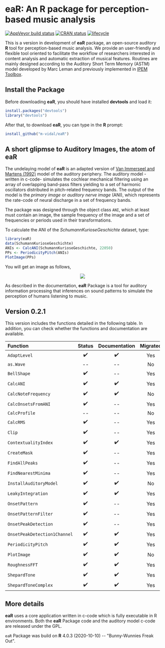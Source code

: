 # **eaR**: An R package for perception-based music analysis
<!--- 
[![Travis-CI Build Status](https://travis-ci.org/FredHasselman/casnet.svg?branch=master)](https://travis-ci.org/FredHasselman/casnet)
-->
[![AppVeyor build status](https://ci.appveyor.com/api/projects/status/github/FredHasselman/casnet?branch=master&svg=true)](https://ci.appveyor.com/project/FredHasselman/casnet)
[![CRAN status](https://www.r-pkg.org/badges/version/casnet)](https://cran.r-project.org/package=casnet)
[![lifecycle](https://img.shields.io/badge/lifecycle-experimental-orange.svg)](https://www.tidyverse.org/lifecycle/#experimental)

This is a version in development of **eaR** package, an open-source auditory **R** tool for perception-based music analysis. We provide an user-friendly and flexible tool oriented to facilitate the workflow of researchers interested in content analysis and automatic extraction of musical features. Routines are mainly designed according to the  Auditory Short Term Memory (ASTM) model developed by Marc Leman and previously implemented in [IPEM Toolbox](https://www.ugent.be/lw/kunstwetenschappen/ipem/en/research/projects/finishedprojects/ipem-toolbox.htm).  


## Install the Package
Before downloading **eaR**, you should have installed **devtools** and load it:

```R
install.packages("devtools")
library("devtools")
```

After that, to download **eaR**, you can type in the **R** prompt:

```R
install_github("m-vidal/eaR")
```
<!--- 
You will get a message confirming that your **eaR** Package has been installed correctly.
___
:exclamation: **Note for Mac users:**
Running the Auditory Model makes it necessary to give permissions to execute the file `.../Auditory_Model/ASTMunix`. To install correctly all dependecies, once the package is download type in the **R** prompt:

```R
library(eaR)
InstallAuditoryModel("mac")
```
(See: Auditory_Model/Readme.txt)
-->

## A short glipmse to Auditory Images, the atom of **eaR**
The undelaying model of **eaR**  is an adapted version of  [Van Immerseel and Martens (1992)](https://asa.scitation.org/doi/10.1121/1.402840) model of the auditory periphery. The auditory model -written in c-code- simulates the cochlear mechanical filtering using an array of overlapping band-pass filters yielding to
a set of harmonic oscillators distributed in pitch-related frequency bands. The output of the model is the *primary image* or *auditory nerve image* (ANI), which represents the rate-code of neural discharge in a set of frequency bands.

The package was designed through the object class `ANI`, which at least must contain an image, the sample frequency of the image and a set of frequencies or periods used in their transformations. <!---  Unlike in IPEM Toolbox, the formulation of the class `ANI`  facilitates interaction in the use of the functions and prevent disorderly data. -->

To calculate the ANI of the *SchumannKurioseGeschichte* dataset, type:

```R
library(eaR)
data(SchumannKurioseGeschichte)
ANIs <- CalcANI(SchumannKurioseGeschichte, 22050)
PPs <- PeriodicityPitch(ANIs)
PlotImage(PPs)
```

You will get an image as follows,

<div align="center">
 <img src="https://github.com/m-vidal/eaR/blob/main/PP.jpeg"></a><br>
</div>

As described in the documentation, **eaR** Package is a tool for auditory information processing that inferences on sound patterns to simulate the perception of humans listening to music.

## Version 0.2.1

This version includes the functions detailed in the following table. In addition, you can check whether the functions and documentation are available. 

Function | Status | Documentation | Migrated |
| :---  |  :---:  |  :---:  |  :---:  
`AdaptLevel` |:heavy_check_mark:|:heavy_check_mark:|Yes|
`as.Wave` |--|--|No|
`BellShape` |:heavy_check_mark:|--|Yes|
`CalcANI` |:heavy_check_mark:|:heavy_check_mark:|Yes|
`CalcNoteFrequency` |:heavy_check_mark:|:heavy_check_mark:|No|
`CalcOnsetsFromANI` |:heavy_check_mark:|--|Yes|
`CalcProfile` |--|--|No|
`CalcRMS` |:heavy_check_mark:|--|Yes|
`Clip` |:heavy_check_mark: |--|Yes |
`ContextualityIndex` |:heavy_check_mark: |:heavy_check_mark:|Yes|
`CreateMask` |:heavy_check_mark: |--|Yes|
`FindAllPeaks` |:heavy_check_mark:|--|Yes|
`FindNearestMinima` |:heavy_check_mark:|--|Yes|
`InstallAuditoryModel` |:heavy_check_mark:|:heavy_check_mark:|No|
`LeakyIntegration` |:heavy_check_mark: |:heavy_check_mark:|Yes|
`OnsetPattern` |:heavy_check_mark:|--|Yes|
`OnsetPatternFilter` |:heavy_check_mark:|--|Yes|
`OnsetPeakDetection` |:heavy_check_mark:|--|Yes|
`OnsetPeakDetection1Channel` |:heavy_check_mark:|:heavy_check_mark:|Yes|
`PeriodicityPitch` |:heavy_check_mark: |:heavy_check_mark:|Yes|
`PlotImage` |:heavy_check_mark:|:heavy_check_mark:|No|
`RoughnessFFT` |:heavy_check_mark:|:heavy_check_mark:|Yes|
`ShepardTone` |:heavy_check_mark:|:heavy_check_mark:|Yes|
`ShepardToneComplex` |:heavy_check_mark:|:heavy_check_mark:|Yes|

## More details
**eaR** uses a core application written in c-code which is fully executable in R environments. 
Both the **eaR** Package code and the auditory model c-code are released under the GPL.

`eaR` Package was build on **R** 4.0.3 (2020-10-10) -- "Bunny-Wunnies Freak Out".

[PPImage]: https://github.com/m-vidal/pv01/blob/master/PP.jpeg "Periodicity Pitch Image"


